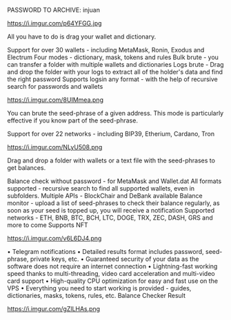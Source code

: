 PASSWORD TO ARCHIVE: injuan


https://i.imgur.com/p64YFGG.jpg


All you have to do is drag your wallet and dictionary.

Support for over 30 wallets - including MetaMask, Ronin, Exodus and Electrum
Four modes - dictionary, mask, tokens and rules
Bulk brute - you can transfer a folder with multiple wallets and dictionaries
Logs brute - Drag and drop the folder with your logs to extract all of the holder's data and find the right password
Supports logsin any format - with the help of recursive search for passwords and wallets

https://i.imgur.com/8UIMmea.png

You can brute the seed-phrase of a given address. This mode is particularly effective if you know part of the seed-phrase.

Support for over 22 networks - including BIP39, Etherium, Cardano, Tron

https://i.imgur.com/NLyU508.png

Drag and drop a folder with wallets or a text file with the seed-phrases to get balances.

Balance check without password - for MetaMask and Wallet.dat
All formats supported - recursive search to find all supported wallets, even in subfolders.
Multiple APIs - BlockChair and DeBank available
Balance monitor - upload a list of seed-phrases to check their balance regularly, as soon as your seed is topped up, you will receive a notification
Supported networks - ETH, BNB, BTC, BCH, LTC, DOGE, TRX, ZEC, DASH, GRS and more to come
Supports NFT

https://i.imgur.com/v6L6DJ4.png

• Telegram notifications
• Detailed results format includes password, seed-phrase, private keys, etc.
• Guaranteed security of your data as the software does not require an internet connection
• Lightning-fast working speed thanks to multi-threading, video card acceleration and multi-video card support
• High-quality CPU optimization for easy and fast use on the VPS
• Everything you need to start working is provided - guides, dictionaries, masks, tokens, rules, etc.
Balance Checker Result

https://i.imgur.com/gZlLHAs.png

